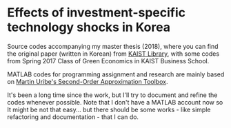 # Effects of investment-specific technology shocks in Korea

Source codes accompanying my master thesis (2018), where you can find the original paper (written in Korean) from [KAIST Library](http://library.kaist.ac.kr/search/ctlgSearch/posesn/view.do?bibctrlno=842576&se=t0&ty=B&_csrf=8dd4449c-82ec-4646-ba81-af1ef336b130), with some codes from Spring 2017 Class of Green Economics in KAIST Business School.

MATLAB codes for programming assignment and research are mainly based on [Martin Uribe's Second-Order Approximation Toolbox](http://www.columbia.edu/~mu2166/2nd_order.htm).

It's been a long time since the work, but I'll try to document and refine the codes whenever possible. Note that I don't have a MATLAB account now so It might be not that easy... but there should be some works - like simple refactoring and documentation - that I can do.
